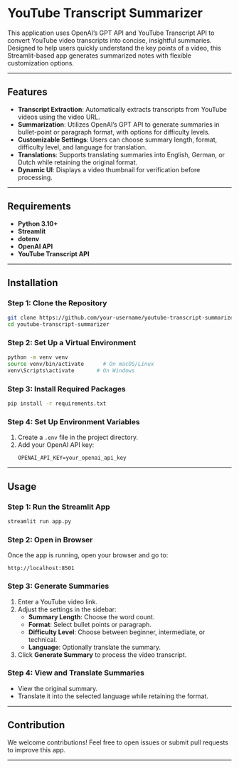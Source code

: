 # YouTube Transcript Summarizer

This application uses OpenAI’s GPT API and YouTube Transcript API to convert YouTube video transcripts into concise, insightful summaries. Designed to help users quickly understand the key points of a video, this Streamlit-based app generates summarized notes with flexible customization options.

---

## Features

- **Transcript Extraction**: Automatically extracts transcripts from YouTube videos using the video URL.
- **Summarization**: Utilizes OpenAI’s GPT API to generate summaries in bullet-point or paragraph format, with options for difficulty levels.
- **Customizable Settings**: Users can choose summary length, format, difficulty level, and language for translation.
- **Translations**: Supports translating summaries into English, German, or Dutch while retaining the original format.
- **Dynamic UI**: Displays a video thumbnail for verification before processing.

---

## Requirements

- **Python 3.10+**
- **Streamlit**
- **dotenv**
- **OpenAI API**
- **YouTube Transcript API**

---

## Installation

### Step 1: Clone the Repository
```bash
git clone https://github.com/your-username/youtube-transcript-summarizer.git
cd youtube-transcript-summarizer
```

### Step 2: Set Up a Virtual Environment
```bash
python -m venv venv
source venv/bin/activate      # On macOS/Linux
venv\Scripts\activate       # On Windows
```

### Step 3: Install Required Packages
```bash
pip install -r requirements.txt
```

### Step 4: Set Up Environment Variables
1. Create a `.env` file in the project directory.
2. Add your OpenAI API key:
   ```env
   OPENAI_API_KEY=your_openai_api_key
   ```

---

## Usage

### Step 1: Run the Streamlit App
```bash
streamlit run app.py
```

### Step 2: Open in Browser
Once the app is running, open your browser and go to:
```
http://localhost:8501
```

### Step 3: Generate Summaries
1. Enter a YouTube video link.
2. Adjust the settings in the sidebar:
   - **Summary Length**: Choose the word count.
   - **Format**: Select bullet points or paragraph.
   - **Difficulty Level**: Choose between beginner, intermediate, or technical.
   - **Language**: Optionally translate the summary.
3. Click **Generate Summary** to process the video transcript.

### Step 4: View and Translate Summaries
- View the original summary.
- Translate it into the selected language while retaining the format.

---

## Contribution

We welcome contributions! Feel free to open issues or submit pull requests to improve this app.

---


